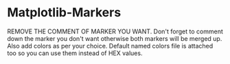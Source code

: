 # Matplotlib-Markers
REMOVE THE COMMENT OF MARKER YOU WANT.
Don't forget to comment down the marker you don't want otherwise both markers will be merged up.
Also add colors as per your choice.
Default named colors file is attached too so you can use them instead of HEX values.
